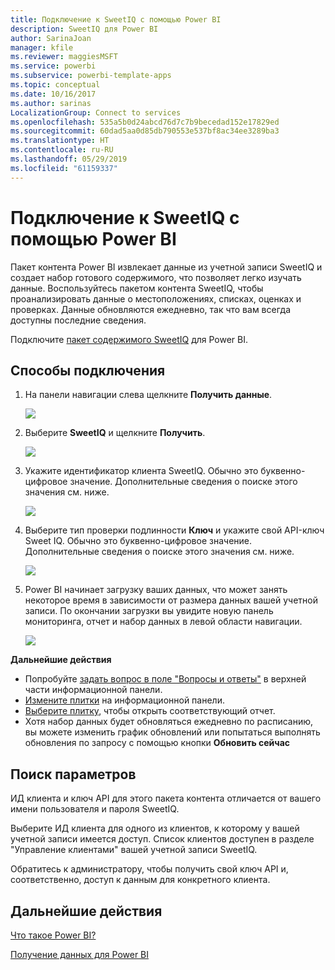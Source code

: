 ```yaml
---
title: Подключение к SweetIQ с помощью Power BI
description: SweetIQ для Power BI
author: SarinaJoan
manager: kfile
ms.reviewer: maggiesMSFT
ms.service: powerbi
ms.subservice: powerbi-template-apps
ms.topic: conceptual
ms.date: 10/16/2017
ms.author: sarinas
LocalizationGroup: Connect to services
ms.openlocfilehash: 535a5b0d24abcd76d7c7b9becedad152e17829ed
ms.sourcegitcommit: 60dad5aa0d85db790553e537bf8ac34ee3289ba3
ms.translationtype: HT
ms.contentlocale: ru-RU
ms.lasthandoff: 05/29/2019
ms.locfileid: "61159337"
---
```

# <a name="connect-to-sweetiq-with-power-bi"></a>Подключение к SweetIQ с помощью Power BI
Пакет контента Power BI извлекает данные из учетной записи SweetIQ и создает набор готового содержимого, что позволяет легко изучать данные. Воспользуйтесь пакетом контента SweetIQ, чтобы проанализировать данные о местоположениях, списках, оценках и проверках. Данные обновляются ежедневно, так что вам всегда доступны последние сведения.

Подключите [пакет содержимого SweetIQ](https://app.powerbi.com/groups/me/getdata/services/sweetiq) для Power BI.

## <a name="how-to-connect"></a>Способы подключения
1. На панели навигации слева щелкните **Получить данные**.
   
    ![](media/service-connect-to-sweetiq/getdata.png)
2. Выберите **SweetIQ** и щелкните **Получить**.
   
    ![](media/service-connect-to-sweetiq/sweetiq.png)
3. Укажите идентификатор клиента SweetIQ. Обычно это буквенно-цифровое значение. Дополнительные сведения о поиске этого значения см. ниже.
   
    ![](media/service-connect-to-sweetiq/parameter.png)
4. Выберите тип проверки подлинности **Ключ** и укажите свой API-ключ Sweet IQ. Обычно это буквенно-цифровое значение. Дополнительные сведения о поиске этого значения см. ниже.
   
    ![](media/service-connect-to-sweetiq/credentials.png)
5. Power BI начинает загрузку ваших данных, что может занять некоторое время в зависимости от размера данных вашей учетной записи. По окончании загрузки вы увидите новую панель мониторинга, отчет и набор данных в левой области навигации.
   
    ![](media/service-connect-to-sweetiq/dashboard.png)

**Дальнейшие действия**

* Попробуйте [задать вопрос в поле "Вопросы и ответы"](consumer/end-user-q-and-a.md) в верхней части информационной панели.
* [Измените плитки](service-dashboard-edit-tile.md) на информационной панели.
* [Выберите плитку](consumer/end-user-tiles.md), чтобы открыть соответствующий отчет.
* Хотя набор данных будет обновляться ежедневно по расписанию, вы можете изменить график обновлений или попытаться выполнять обновления по запросу с помощью кнопки **Обновить сейчас**

## <a name="finding-parameters"></a>Поиск параметров
ИД клиента и ключ API для этого пакета контента отличается от вашего имени пользователя и пароля SweetIQ.

Выберите ИД клиента для одного из клиентов, к которому у вашей учетной записи имеется доступ. Список клиентов доступен в разделе "Управление клиентами" вашей учетной записи SweetIQ.

Обратитесь к администратору, чтобы получить свой ключ API и, соответственно, доступ к данным для конкретного клиента.

## <a name="next-steps"></a>Дальнейшие действия
[Что такое Power BI?](power-bi-overview.md)

[Получение данных для Power BI](service-get-data.md)

